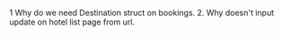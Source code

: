 1 Why do we need Destination struct on bookings.
2. Why doesn't input update on hotel list page from url.